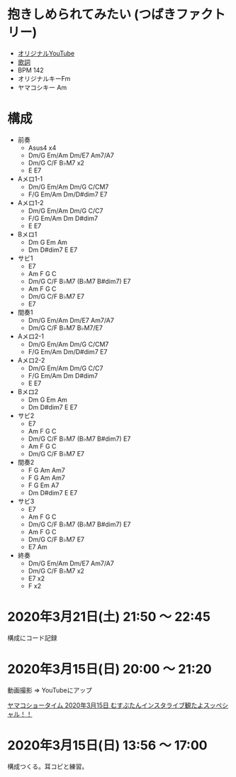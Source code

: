 # 抱きしめられてみたい (つばきファクトリー)

- [オリジナルYouTube](https://www.youtube.com/watch?v=wJqZLPB9Jlg)
- [歌詞](http://j-lyric.net/artist/a05b4c9/l04f02c.html)
- BPM 142
- オリジナルキーFm
- ヤマコシキー Am

# 構成

- 前奏
  - Asus4 x4
  - Dm/G Em/Am Dm/E7 Am7/A7
  - Dm/G C/F B♭M7 x2
  - E E7
- Aメロ1-1
  - Dm/G Em/Am Dm/G C/CM7
  - F/G Em/Am Dm/D#dim7 E7
- Aメロ1-2
  - Dm/G Em/Am Dm/G C/C7
  - F/G Em/Am Dm D#dim7
  - E E7
- Bメロ1
  - Dm G Em Am
  - Dm D#dim7 E E7
- サビ1
  - E7
  - Am F G C
  - Dm/G C/F B♭M7   (B♭M7 B#dim7) E7 
  - Am F G C
  - Dm/G C/F B♭M7 E7
  - E7
- 間奏1
  - Dm/G Em/Am Dm/E7 Am7/A7
  - Dm/G C/F B♭M7 B♭M7/E7
- Aメロ2-1
  - Dm/G Em/Am Dm/G C/CM7
  - F/G Em/Am Dm/D#dim7 E7
- Aメロ2-2
  - Dm/G Em/Am Dm/G C/C7
  - F/G Em/Am Dm D#dim7
  - E E7
- Bメロ2
  - Dm G Em Am
  - Dm D#dim7 E E7
- サビ2
  - E7
  - Am F G C
  - Dm/G C/F B♭M7   (B♭M7 B#dim7) E7 
  - Am F G C
  - Dm/G C/F B♭M7 E7
- 間奏2
  - F G Am Am7
  - F G Am Am7
  - F G Em A7
  - Dm D#dim7 E E7
- サビ3
  - E7
  - Am F G C
  - Dm/G C/F B♭M7   (B♭M7 B#dim7) E7 
  - Am F G C
  - Dm/G C/F B♭M7 E7
  - E7 Am
- 終奏
  - Dm/G Em/Am Dm/E7 Am7/A7
  - Dm/G C/F B♭M7 x2
  - E7 x2
  - F x2

# 2020年3月21日(土) 21:50 ～ 22:45

構成にコード記録

# 2020年3月15日(日) 20:00 ～ 21:20

動画撮影 ⇒ YouTubeにアップ

[ヤマコショータイム 2020年3月15日 むすぶたんインスタライブ観たよスッペシャル！！](https://www.youtube.com/watch?v=PtJ_92vNOmg)

# 2020年3月15日(日) 13:56 ～ 17:00

構成つくる。耳コピと練習。
